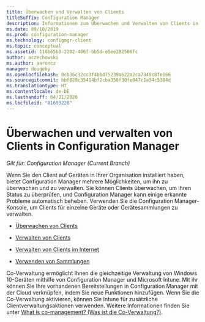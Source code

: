 ```yaml
---
title: Überwachen und Verwalten von Clients
titleSuffix: Configuration Manager
description: Informationen zum Überwachen und Verwalten von Clients in Configuration Manager
ms.date: 09/10/2019
ms.prod: configuration-manager
ms.technology: configmgr-client
ms.topic: conceptual
ms.assetid: 110b65b3-2202-466f-bb5d-e5ee282506fc
author: aczechowski
ms.author: aaroncz
manager: dougeby
ms.openlocfilehash: 0cb36c32cc3f4bbd75239a622a2ca7349c8fe166
ms.sourcegitcommit: bbf820c35414bf2cba356f30fe047c1a34c5384d
ms.translationtype: HT
ms.contentlocale: de-DE
ms.lasthandoff: 04/21/2020
ms.locfileid: "81693228"
---
```

# <a name="monitor-and-manage-clients-in-configuration-manager"></a>Überwachen und verwalten von Clients in Configuration Manager

*Gilt für: Configuration Manager (Current Branch)*

Wenn Sie den Client auf Geräten in Ihrer Organisation installiert haben, bietet Configuration Manager mehrere Möglichkeiten, um ihn zu überwachen und zu verwalten. Sie können Clients überwachen, um ihren Status zu überprüfen, und Configuration Manager kann einige erkannte Probleme automatisch beheben. Verwenden Sie die Configuration Manager-Konsole, um Clients für einzelne Geräte oder Gerätesammlungen zu verwalten.  

- [Überwachen von Clients](monitor-clients.md)  

- [Verwalten von Clients](manage-clients.md)  

- [Verwalten von Clients im Internet](manage-clients-internet.md)

- [Verwenden von Sammlungen](collections/introduction-to-collections.md)

Co-Verwaltung ermöglicht Ihnen die gleichzeitige Verwaltung von Windows 10-Geräten mithilfe von Configuration Manager und Microsoft Intune. Mit ihr können Sie Ihre vorhandenen Bereitstellungen in Configuration Manager mit der Cloud verknüpfen, indem Sie neue Funktionen hinzufügen. Wenn Sie die Co-Verwaltung aktivieren, können Sie Intune für zusätzliche Clientverwaltungsaktionen verwenden. Weitere Informationen finden Sie unter [What is co-management? (Was ist die Co-Verwaltung?)](../../../comanage/overview.md).
